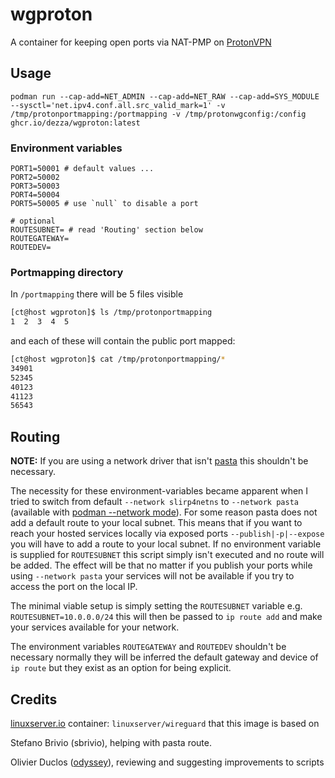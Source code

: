 # wgproton

A container for keeping open ports via NAT-PMP on [ProtonVPN](https://protonvpn.com)

## Usage

```
podman run --cap-add=NET_ADMIN --cap-add=NET_RAW --cap-add=SYS_MODULE --sysctl='net.ipv4.conf.all.src_valid_mark=1' -v /tmp/protonportmapping:/portmapping -v /tmp/protonwgconfig:/config ghcr.io/dezza/wgproton:latest
```

### Environment variables

```
PORT1=50001 # default values ...
PORT2=50002
PORT3=50003
PORT4=50004
PORT5=50005 # use `null` to disable a port

# optional
ROUTESUBNET= # read 'Routing' section below
ROUTEGATEWAY=
ROUTEDEV=
```

### Portmapping directory

In `/portmapping` there will be 5 files visible

```sh
[ct@host wgproton]$ ls /tmp/protonportmapping
1  2  3  4  5
```

and each of these will contain the public port mapped:

```sh
[ct@host wgproton]$ cat /tmp/protonportmapping/*
34901
52345
40123
41123
56543
```

## Routing

**NOTE:** If you are using a network driver that isn't [pasta](https://passt.top/passt/about/) this shouldn't be necessary.

The necessity for these environment-variables became apparent when I tried to switch from default `--network slirp4netns` to `--network pasta` (available with [podman --network mode](https://docs.podman.io/en/latest/markdown/podman-run.1.html#network-mode-net)). For some reason pasta does not add a default route to your local subnet. This means that if you want to reach your hosted services locally via exposed ports `--publish|-p|--expose` you will have to add a route to your local subnet. If no environment variable is supplied for `ROUTESUBNET` this script simply isn't executed and no route will be added. The effect will be that no matter if you publish your ports while using `--network pasta` your services will not be available if you try to access the port on the local IP.

The minimal viable setup is simply setting the `ROUTESUBNET` variable e.g. `ROUTESUBNET=10.0.0.0/24` this will then be passed to `ip route add` and make your services available for your network.

The environment variables `ROUTEGATEWAY` and `ROUTEDEV` shouldn't be necessary normally they will be inferred the default gateway and device of `ip route` but they exist as an option for being explicit.

## Credits

[linuxserver.io](https://linuxserver.io) container: `linuxserver/wireguard` that this image is based on

Stefano Brivio (sbrivio), helping with pasta route.

Olivier Duclos ([odyssey](https://sleepycat.fr/)), reviewing and suggesting improvements to scripts
